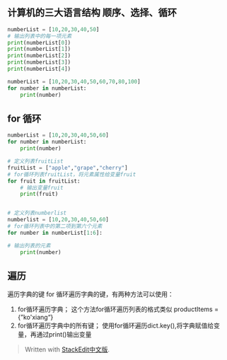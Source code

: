 计算机的三大语言结构
顺序、选择、循环
--

```python
numberList = [10,20,30,40,50]
# 输出列表中的每一项元素
print(numberList[0])
print(numberList[1])
print(numberList[2])
print(numberList[3])
print(numberList[4])
```

```python
numberList = [10,20,30,40,50,60,70,80,100]
for number in numberList:
	print(number)
```

for 循环
--
```python
numberList = [10,20,30,40,50,60]
for number in numberList:
	print(number)

# 定义列表fruitList
fruitList = ["apple","grape","cherry"]
# for循环列表fruitList，将元素属性给变量fruit
for fruit in fruitList:
	# 输出变量fruit
	print(fruit)


# 定义列表numberlist
numberlist = [10,20,30,40,50,60]
# for循环列表中的第二项到第六个元素
for number in numberList[1:6]:

# 输出列表的元素
	print(number)
```

遍历 
--
遍历字典的键
for 循环遍历字典的键，有两种方法可以使用：
 
 1. for循环遍历字典；
 这个方法for循环遍历列表的格式类似
 productItems = {”ko'xiang“}
 2. for循环遍历字典中的所有键；
使用for循环遍历dict.key(),将字典赋值给变量，再通过print()输出变量 

> Written with [StackEdit中文版](https://stackedit.cn/).
<!--stackedit_data:
eyJoaXN0b3J5IjpbLTE0MDU5NjYzMjUsMTA1MzUzODIyNCw5Mj
Q3MTk1MzNdfQ==
-->